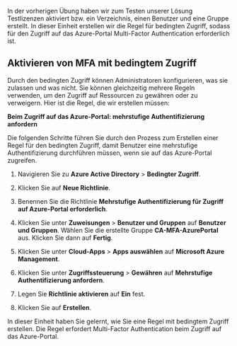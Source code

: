 In der vorherigen Übung haben wir zum Testen unserer Lösung Testlizenzen aktiviert bzw. ein Verzeichnis, einen Benutzer und eine Gruppe erstellt. In dieser Einheit erstellen wir die Regel für bedingten Zugriff, sodass für den Zugriff auf das Azure-Portal Multi-Factor Authentication erforderlich ist.

## <a name="enable-conditional-access-based-multi-factor-authentication"></a>Aktivieren von MFA mit bedingtem Zugriff

Durch den bedingten Zugriff können Administratoren konfigurieren, was sie zulassen und was nicht. Sie können gleichzeitig mehrere Regeln verwenden, um den Zugriff auf Ressourcen zu gewähren oder zu verweigern. Hier ist die Regel, die wir erstellen müssen:

**Beim Zugriff auf das Azure-Portal: mehrstufige Authentifizierung anfordern**

Die folgenden Schritte führen Sie durch den Prozess zum Erstellen einer Regel für den bedingten Zugriff, damit Benutzer eine mehrstufige Authentifizierung durchführen müssen, wenn sie auf das Azure-Portal zugreifen.

1. Navigieren Sie zu **Azure Active Directory** > **Bedingter Zugriff**.

1. Klicken Sie auf **Neue Richtlinie**.

1. Benennen Sie die Richtlinie **Mehrstufige Authentifizierung für Zugriff auf Azure-Portal erforderlich**.

1. Klicken Sie unter **Zuweisungen** > **Benutzer und Gruppen** auf **Benutzer und Gruppen**. Wählen Sie die erstellte Gruppe **CA-MFA-AzurePortal** aus. Klicken Sie dann auf **Fertig**.

1. Klicken Sie unter **Cloud-Apps** > **Apps auswählen** auf **Microsoft Azure Management**.

1. Klicken Sie unter **Zugriffssteuerung** > **Gewähren** auf **Mehrstufige Authentifizierung anfordern**.

1. Legen Sie **Richtlinie aktivieren** auf **Ein** fest.

1. Klicken Sie auf **Erstellen**.

In dieser Einheit haben Sie gelernt, wie Sie eine Regel mit bedingtem Zugriff erstellen. Die Regel erfordert Multi-Factor Authentication beim Zugriff auf das Azure-Portal.